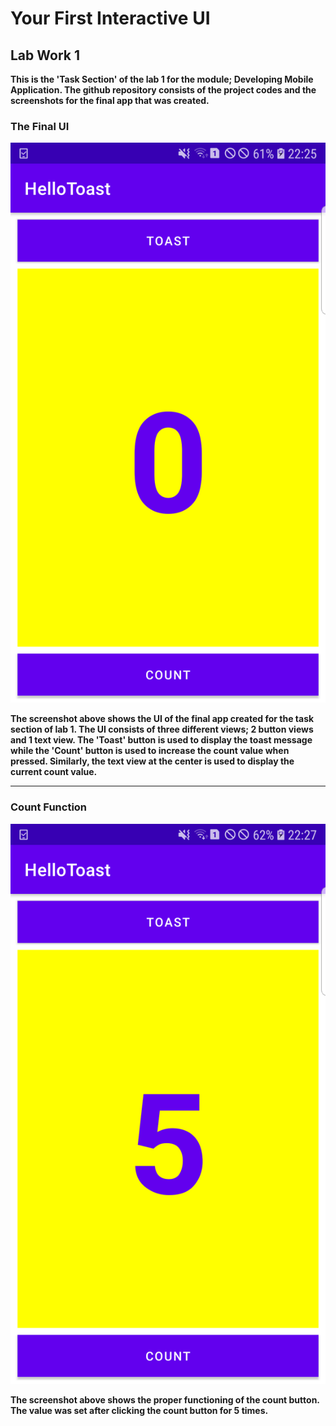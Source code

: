 # Your First Interactive UI

## Lab Work 1

**This is the 'Task Section' of the lab 1 for the module; Developing Mobile Application. The github repository consists of the project codes
and the screenshots for the final app that was created.**

### The Final UI
![Final App](SS\UI.png)

**The screenshot above shows the UI of the final app created for the task section of lab 1. The UI consists of three different 
views; 2 button views and 1 text view. The 'Toast' button is used to display the toast message while the 'Count' button is
used to increase the count value when pressed. Similarly, the text view at the center is used to display the current count 
value.**

---

### Count Function
![Final App](SS\Count.png)

**The screenshot above shows the proper functioning of the count button. The value was set after clicking the count button for
5 times.**

